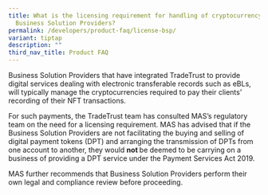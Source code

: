 ```yaml
---
title: What is the licensing requirement for handling of cryptocurrency by
  Business Solution Providers?
permalink: /developers/product-faq/license-bsp/
variant: tiptap
description: ""
third_nav_title: Product FAQ
---
```

<p>Business Solution Providers that have integrated TradeTrust to provide
digital services dealing with electronic transferable records such as eBLs,
will typically manage the cryptocurrencies required to pay their clients’
recording of their NFT transactions.</p>
<p>For such payments, the TradeTrust team has consulted MAS’s regulatory
team on the need for a licensing requirement. MAS has advised that if the
Business Solution Providers are not facilitating the buying and selling
of digital payment tokens (DPT) and arranging the transmission of DPTs
from one account to another, they would <strong>not </strong>be deemed to
be carrying on a business of providing a DPT service under the Payment
Services Act 2019.</p>
<p>MAS further recommends that Business Solution Providers perform their
own legal and compliance review before proceeding.</p>